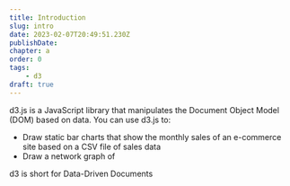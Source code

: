 ```yaml
---
title: Introduction
slug: intro
date: 2023-02-07T20:49:51.230Z
publishDate:
chapter: a
order: 0
tags:
    - d3
draft: true
---
```


d3.js is a JavaScript library that manipulates the Document Object Model (DOM) based on data. You can use d3.js to:

- Draw static bar charts that show the monthly sales of an e-commerce site based on a CSV file of sales data
- Draw a network graph of  

d3 is short for Data-Driven Documents

